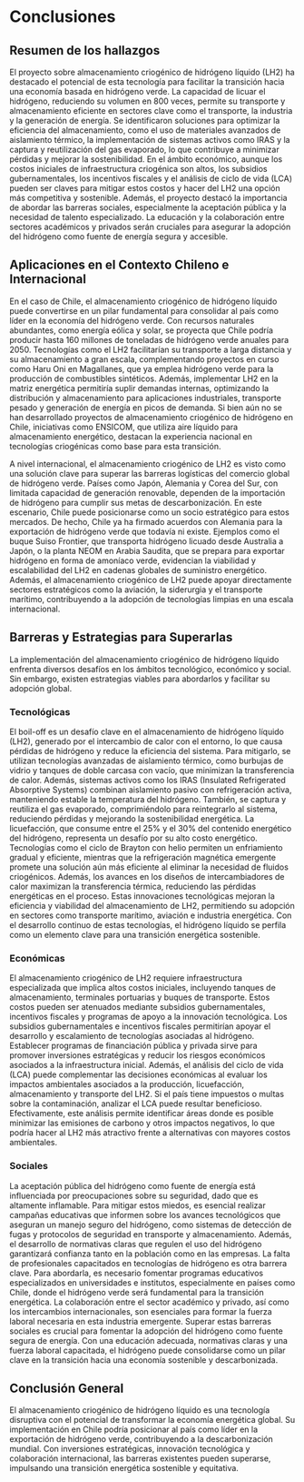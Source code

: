 # Conclusiones

## Resumen de los hallazgos
El proyecto sobre almacenamiento criogénico de hidrógeno líquido (LH2) ha destacado el potencial de esta tecnología para facilitar la transición hacia una economía basada en hidrógeno verde. La capacidad de licuar el hidrógeno, reduciendo su volumen en 800 veces, permite su transporte y almacenamiento eficiente en sectores clave como el transporte, la industria y la generación de energía. Se identificaron soluciones para optimizar la eficiencia del almacenamiento, como el uso de materiales avanzados de aislamiento térmico, la implementación de sistemas activos como IRAS y la captura y reutilización del gas evaporado, lo que contribuye a minimizar pérdidas y mejorar la sostenibilidad. En el ámbito económico, aunque los costos iniciales de infraestructura criogénica son altos, los subsidios gubernamentales, los incentivos fiscales y el análisis de ciclo de vida (LCA) pueden ser claves para mitigar estos costos y hacer del LH2 una opción más competitiva y sostenible. Además, el proyecto destacó la importancia de abordar las barreras sociales, especialmente la aceptación pública y la necesidad de talento especializado. La educación y la colaboración entre sectores académicos y privados serán cruciales para asegurar la adopción del hidrógeno como fuente de energía segura y accesible.

## Aplicaciones en el Contexto Chileno e Internacional

En el caso de Chile, el almacenamiento criogénico de hidrógeno líquido puede convertirse en un pilar fundamental para consolidar al país como líder en la economía del hidrógeno verde. Con recursos naturales abundantes, como energía eólica y solar, se proyecta que Chile podría producir hasta 160 millones de toneladas de hidrógeno verde anuales para 2050. Tecnologías como el LH2 facilitarían su transporte a larga distancia y su almacenamiento a gran escala, complementando proyectos en curso como Haru Oni en Magallanes, que ya emplea hidrógeno verde para la producción de combustibles sintéticos. Además, implementar LH2 en la matriz energética permitiría suplir demandas internas, optimizando la distribución y almacenamiento para aplicaciones industriales, transporte pesado y generación de energía en picos de demanda. Si bien aún no se han desarrollado proyectos de almacenamiento criogénico de hidrógeno en Chile, iniciativas como ENSICOM, que utiliza aire líquido para almacenamiento energético, destacan la experiencia nacional en tecnologías criogénicas como base para esta transición.

A nivel internacional, el almacenamiento criogénico de LH2 es visto como una solución clave para superar las barreras logísticas del comercio global de hidrógeno verde. Países como Japón, Alemania y Corea del Sur, con limitada capacidad de generación renovable, dependen de la importación de hidrógeno para cumplir sus metas de descarbonización. En este escenario, Chile puede posicionarse como un socio estratégico para estos mercados. De hecho, Chile ya ha firmado acuerdos con Alemania para la exportación de hidrógeno verde que todavía ni existe. Ejemplos como el buque Suiso Frontier, que transporta hidrógeno licuado desde Australia a Japón, o la planta NEOM en Arabia Saudita, que se prepara para exportar hidrógeno en forma de amoníaco verde, evidencian la viabilidad y escalabilidad del LH2 en cadenas globales de suministro energético. Además, el almacenamiento criogénico de LH2 puede apoyar directamente sectores estratégicos como la aviación, la siderurgia y el transporte marítimo, contribuyendo a la adopción de tecnologías limpias en una escala internacional.

## Barreras y Estrategias para Superarlas
La implementación del almacenamiento criogénico de hidrógeno líquido enfrenta diversos desafíos en los ámbitos tecnológico, económico y social. Sin embargo, existen estrategias viables para abordarlos y facilitar su adopción global.

### Tecnológicas
El boil-off es un desafío clave en el almacenamiento de hidrógeno líquido (LH2), generado por el intercambio de calor con el entorno, lo que causa pérdidas de hidrógeno y reduce la eficiencia del sistema. Para mitigarlo, se utilizan tecnologías avanzadas de aislamiento térmico, como burbujas de vidrio y tanques de doble carcasa con vacío, que minimizan la transferencia de calor. Además, sistemas activos como los IRAS (Insulated Refrigerated Absorptive Systems) combinan aislamiento pasivo con refrigeración activa, manteniendo estable la temperatura del hidrógeno. También, se captura y reutiliza el gas evaporado, comprimiéndolo para reintegrarlo al sistema, reduciendo pérdidas y mejorando la sostenibilidad energética. La licuefacción, que consume entre el 25% y el 30% del contenido energético del hidrógeno, representa un desafío por su alto costo energético. Tecnologías como el ciclo de Brayton con helio permiten un enfriamiento gradual y eficiente, mientras que la refrigeración magnética emergente promete una solución aún más eficiente al eliminar la necesidad de fluidos criogénicos. Además, los avances en los diseños de intercambiadores de calor maximizan la transferencia térmica, reduciendo las pérdidas energéticas en el proceso. Estas innovaciones tecnológicas mejoran la eficiencia y viabilidad del almacenamiento de LH2, permitiendo su adopción en sectores como transporte marítimo, aviación e industria energética. Con el desarrollo continuo de estas tecnologías, el hidrógeno líquido se perfila como un elemento clave para una transición energética sostenible.

### Económicas
El almacenamiento criogénico de LH2 requiere infraestructura especializada que implica altos costos iniciales, incluyendo tanques de almacenamiento, terminales portuarias y buques de transporte.  Estos costos pueden ser atenuados mediante subsidios gubernamentales, incentivos fiscales y programas de apoyo a la innovación tecnológica. Los subsidios gubernamentales e incentivos fiscales permitirían apoyar el desarrollo y escalamiento de tecnologías asociadas al hidrógeno. Establecer programas de financiación pública y privada sirve para promover inversiones estratégicas y reducir los riesgos económicos asociados a la infraestructura inicial. Además, el análisis del ciclo de vida (LCA) puede complementar las decisiones económicas al evaluar los impactos ambientales asociados a la producción, licuefacción, almacenamiento y transporte del LH2. Si el país tiene impuestos o multas sobre la contaminación, analizar el LCA puede resultar beneficioso. Efectivamente, este análisis permite identificar áreas donde es posible minimizar las emisiones de carbono y otros impactos negativos, lo que podría hacer al LH2 más atractivo frente a alternativas con mayores costos ambientales.

### Sociales
La aceptación pública del hidrógeno como fuente de energía está influenciada por preocupaciones sobre su seguridad, dado que es altamente inflamable. Para mitigar estos miedos, es esencial realizar campañas educativas que informen sobre los avances tecnológicos que aseguran un manejo seguro del hidrógeno, como sistemas de detección de fugas y protocolos de seguridad en transporte y almacenamiento. Además, el desarrollo de normativas claras que regulen el uso del hidrógeno garantizará confianza tanto en la población como en las empresas. La falta de profesionales capacitados en tecnologías de hidrógeno es otra barrera clave. Para abordarla, es necesario fomentar programas educativos especializados en universidades e institutos, especialmente en países como Chile, donde el hidrógeno verde será fundamental para la transición energética. La colaboración entre el sector académico y privado, así como los intercambios internacionales, son esenciales para formar la fuerza laboral necesaria en esta industria emergente. Superar estas barreras sociales es crucial para fomentar la adopción del hidrógeno como fuente segura de energía. Con una educación adecuada, normativas claras y una fuerza laboral capacitada, el hidrógeno puede consolidarse como un pilar clave en la transición hacia una economía sostenible y descarbonizada.

## Conclusión General

El almacenamiento criogénico de hidrógeno líquido es una tecnología disruptiva con el potencial de transformar la economía energética global. Su implementación en Chile podría posicionar al país como líder en la exportación de hidrógeno verde, contribuyendo a la descarbonización mundial. Con inversiones estratégicas, innovación tecnológica y colaboración internacional, las barreras existentes pueden superarse, impulsando una transición energética sostenible y equitativa.
